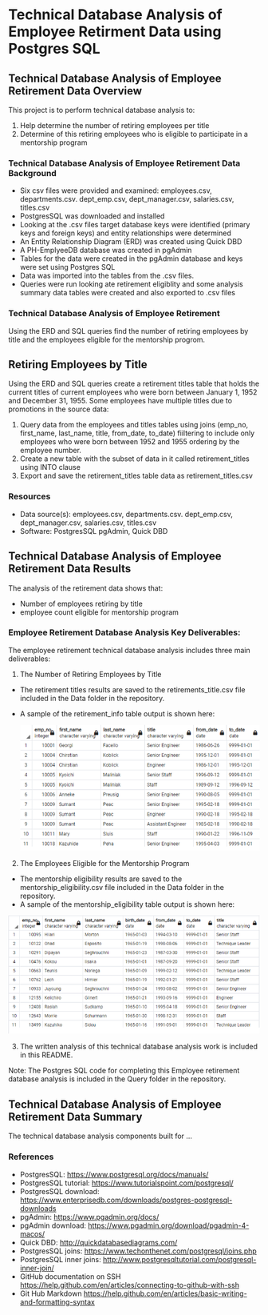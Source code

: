 # Technical Database Analysis of Employee Retirment Data using Postgres SQL

## Technical Database Analysis of Employee Retirement Data Overview
This project is to perform technical database analysis to:
1. Help determine the number of retiring employees per title
2. Determine of this retiring employees who is eligible to participate in a mentorship program

### Technical Database Analysis of Employee Retirement Data Background
* Six csv files were provided and examined: employees.csv, departments.csv. dept_emp.csv, dept_manager.csv, salaries.csv, titles.csv
* PostgresSQL was downloaded and installed
* Looking at the .csv files target database keys were identified (primary keys and foreign keys) and entity relationships were determined
* An Entity Relationship Diagram (ERD) was created using Quick DBD
* A PH-EmplyeeDB database was created in pgAdmin
* Tables for the data were created in the pgAdmin database and keys were set using Postgres SQL
* Data was imported into the tables from the .csv files.
* Queries were run looking ate retirement eligiblity and some analysis summary data tables were created and also exported to .csv files

### Technical Database Analysis of Employee Retirement
Using the ERD and SQL queries find the number of retiring employees by title and the employees eligible for the mentorship progrom.

## Retiring Employees by Title
Using the ERD and SQL queries create a retirement titles table that holds the current titles of current employees who were born between January 1, 1952 and December 31, 1955. Some employees have multiple titles due to promotions in the source data:
1. Query data from the employees and titles tables using joins (emp_no, first_name, last_name, title, from_date, to_date) fiiltering to include only employees who were born between 1952 and 1955 ordering by the employee number.
2. Create a new table with the subset of data in it called retirement_titles using INTO clause
3. Export and save the retirement_titles table data as retirement_titles.csv 

### Resources
- Data source(s): employees.csv, departments.csv. dept_emp.csv, dept_manager.csv, salaries.csv, titles.csv
- Software: PostgresSQL pgAdmin, Quick DBD

## Technical Database Analysis of Employee Retirement Data Results

The analysis of the retirement data shows that:
* Number of employees retiring by title
* employee count eligible for mentorship program



### Employee Retirement Database Analysis Key Deliverables:


The employee retirement technical database analysis  includes three main deliverables:

1. The Number of Retiring Employees by Title
* The retirement titles results are saved to the retirements_title.csv file included in the Data folder in the repository. 
* A sample of the retirement_info table output is shown here:

  ![retirement_titles table data image](/Data/retirement_titles.png)
  
2. The Employees Eligible for the Mentorship Program
* The mentorship eligibility results are saved to the mentorship_eligibility.csv file included in the Data folder in the repository. 
* A sample of the mentorship_eligibility table output is shown here:

![mentorship_eligibility table data image](/Data/mentorship_eligibility.png)

3. The written analysis of this technical database analysis work is included in this README.

Note: The Postgres SQL code for completing this Employee retirement database analysis is included in the Query folder in the repository.

## Technical Database Analysis of Employee Retirement Data Summary
The technical database analysis components built for ...

### References
* PostgresSQL: https://www.postgresql.org/docs/manuals/
* PostgresSQL tutorial: https://www.tutorialspoint.com/postgresql/
* PostgresSQL download: https://www.enterprisedb.com/downloads/postgres-postgresql-downloads
* pgAdmin: https://www.pgadmin.org/docs/
* pgAdmin download: https://www.pgadmin.org/download/pgadmin-4-macos/
* Quick DBD: http://quickdatabasediagrams.com/
* PostgresSQL joins: https://www.techonthenet.com/postgresql/joins.php
* PostgresSQL inner joins: http://www.postgresqltutorial.com/postgresql-inner-join/
* GitHub documentation on SSH https://help.github.com/en/articles/connecting-to-github-with-ssh
* Git Hub Markdown https://help.github.com/en/articles/basic-writing-and-formatting-syntax

